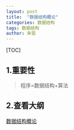 ```yaml
---
layout: post
title:  "数据结构概论"
categories: 数据结构
tags: 数据结构
author: 朱锟
---
```


[TOC]

## 1.重要性

> 程序=数据结构+算法



## 2.查看大纲

[数据结构概论](http://note.youdao.com/noteshare?id=32b86bc69772c8455c8bc202524eeab9&sub=6C4F6B63CE214329BEB574B287D54635)



